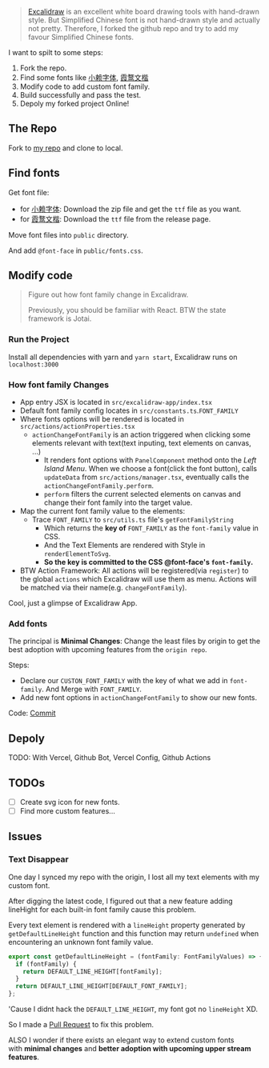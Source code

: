 > [Excalidraw](https://github.com/excalidraw/excalidraw) is an excellent white board drawing tools with hand-drawn style. But Simplified Chinese font is not hand-drawn style and actually not pretty. Therefore, I forked the github repo and try to add my favour Simplified Chinese fonts.

I want to spilt to some steps:

1. Fork the repo.
2. Find some fonts like [小赖字体](https://github.com/lxgw/kose-font), [霞鹜文楷](https://github.com/lxgw/LxgwWenKai)
3. Modify code to add custom font family.
4. Build successfully and pass the test.
5. Depoly my forked project Online!

## The Repo

Fork to [my repo](https://github.com/CoyoteWaltz/excalidraw) and clone to local.

## Find fonts

Get font file:

- for [小赖字体](https://github.com/lxgw/kose-font): Download the zip file and get the `ttf` file as you want.
- for [霞鹜文楷](https://github.com/lxgw/LxgwWenKai): Download the `ttf` file from the release page.

Move font files into `public` directory.

And add `@font-face` in `public/fonts.css`.

## Modify code

> Figure out how font family change in Excalidraw.
>
> Previously, you should be familiar with React. BTW the state framework is Jotai.

### Run the Project

Install all dependencies with yarn and `yarn start`, Excalidraw runs on `localhost:3000`

### How font family Changes

- App entry JSX is located in `src/excalidraw-app/index.tsx`
- Default font family config locates in `src/constants.ts`.`FONT_FAMILY`
- Where fonts options will be rendered is located in `src/actions/actionProperties.tsx`
  - `actionChangeFontFamily` is an action triggered when clicking some elements relevant with text(text inputing, text elements on canvas, ...)
    - It renders font options with `PanelComponent` method onto the _Left Island Menu_. When we choose a font(click the font button), calls `updateData` from `src/actions/manager.tsx`, eventually calls the `actionChangeFontFamily.perform`.
    - `perform` filters the current selected elements on canvas and change their font family into the target value.
- Map the current font family value to the elements:
  - Trace `FONT_FAMILY` to `src/utils.ts` file's `getFontFamilyString`
    - Which returns the **key of** `FONT_FAMILY` as the `font-family` value in CSS.
    - And the Text Elements are rendered with Style in `renderElementToSvg`.
    - **So the key is committed to the CSS @font-face's `font-family`.**
- BTW Action Framework: All actions will be registered(via `register`) to the global `actions` which Excalidraw will use them as menu. Actions will be matched via their name(e.g. `changeFontFamily`).

Cool, just a glimpse of Excalidraw App.

### Add fonts

The principal is **Minimal Changes**: Change the least files by origin to get the best adoption with upcoming features from the `origin repo`.

Steps:

- Declare our `CUSTON_FONT_FAMILY` with the key of what we add in `font-family`. And Merge with `FONT_FAMILY`.
- Add new font options in `actionChangeFontFamily` to show our new fonts.

Code: [Commit](https://github.com/CoyoteWaltz/excalidraw/commit/c24585cf996ea7cd2086f6f08b74642ec926208d#diff-a42db833da75f97b018177d83fbb6721eaa612c256d41c0495148ccd3119aa14)

## Depoly

TODO: With Vercel, Github Bot, Vercel Config, Github Actions

## TODOs

- [ ] Create svg icon for new fonts.
- [ ] Find more custom features...

## Issues

### Text Disappear

One day I synced my repo with the origin, I lost all my text elements with my custom font.

After digging the latest code, I figured out that a new feature adding lineHight for each built-in font family cause this problem.

Every text element is rendered with a `lineHeight` property generated by `getDefaultLineHeight` function and this function may return `undefined` when encountering an unknown font family value.

```typescript
export const getDefaultLineHeight = (fontFamily: FontFamilyValues) => {
  if (fontFamily) {
    return DEFAULT_LINE_HEIGHT[fontFamily];
  }
  return DEFAULT_LINE_HEIGHT[DEFAULT_FONT_FAMILY];
};
```

'Cause I didnt hack the `DEFAULT_LINE_HEIGHT`, my font got no `lineHeight` XD.

So I made a [Pull Request](https://github.com/excalidraw/excalidraw/pull/6399) to fix this problem.

ALSO I wonder if there exists an elegant way to extend custom fonts with **minimal changes** and **better adoption with upcoming upper stream features**.

